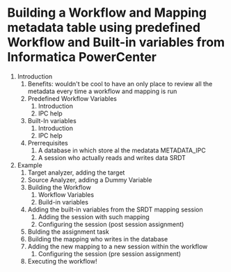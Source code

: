 # Building a Workflow and Mapping metadata table using predefined Workflow and Built-in variables from Informatica PowerCenter

1. Introduction
	1. Benefits: wouldn't be cool to have an only place to review all the metadata every time a workflow and mapping is run
	2. Predefined Workflow Variables
		1. Introduction
		2. IPC help
	3. Built-In variables
		1. Introduction
		2. IPC help
	4. Prerrequisites
		1. A database in which store al the medatata METADATA_IPC
		2. A session who actually reads and writes data SRDT
2. Example
	1. Target analyzer, adding the target
	2. Source Analyzer, adding a Dummy Variable
	3. Building the Workflow
		1. Workflow Variables
		2. Build-in variables
	4. Adding the built-in variables from the SRDT mapping session
		1. Adding the session with such mapping
		2. Configuring the session (post session assignment)
	5. Bulding the assignment task
	6. Building the mapping who writes in the database
	7. Adding the new mapping to a new session within the workflow
		1. Configuring the session (pre session assignment)
	8. Executing the workflow!